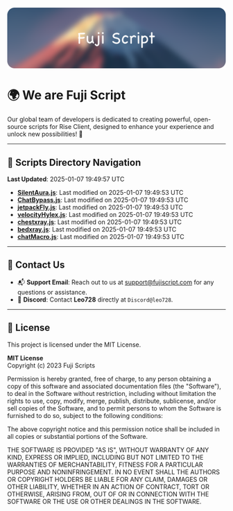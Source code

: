![Banner](.github/b.webp)

# 🌍 **We are Fuji Script**

Our global team of developers is dedicated to creating powerful, open-source scripts for Rise Client, designed to enhance your experience and unlock new possibilities! 🌟

---
<!-- SCRIPTS_NAVIGATION_START -->
## 📂 **Scripts Directory Navigation**

**Last Updated**: 2025-01-07 19:49:57 UTC

- **[SilentAura.js](scripts/SilentAura.js)**: Last modified on 2025-01-07 19:49:53 UTC
- **[ChatBypass.js](scripts/ChatBypass.js)**: Last modified on 2025-01-07 19:49:53 UTC
- **[jetpackFly.js](scripts/jetpackFly.js)**: Last modified on 2025-01-07 19:49:53 UTC
- **[velocityHylex.js](scripts/velocityHylex.js)**: Last modified on 2025-01-07 19:49:53 UTC
- **[chestxray.js](scripts/chestxray.js)**: Last modified on 2025-01-07 19:49:53 UTC
- **[bedxray.js](scripts/bedxray.js)**: Last modified on 2025-01-07 19:49:53 UTC
- **[chatMacro.js](scripts/chatMacro.js)**: Last modified on 2025-01-07 19:49:53 UTC

<!-- SCRIPTS_NAVIGATION_END -->

---

## 💬 **Contact Us**  
- 📬 **Support Email**: Reach out to us at [support@fujiscript.com](mailto:support@fujiscript.com) for any questions or assistance.  
- 💬 **Discord**: Contact **Leo728** directly at `Discord@leo728`.

---

## 📜 **License**

This project is licensed under the MIT License.  

**MIT License**  
Copyright (c) 2023 Fuji Scripts  

Permission is hereby granted, free of charge, to any person obtaining a copy of this software and associated documentation files (the "Software"), to deal in the Software without restriction, including without limitation the rights to use, copy, modify, merge, publish, distribute, sublicense, and/or sell copies of the Software, and to permit persons to whom the Software is furnished to do so, subject to the following conditions:  

The above copyright notice and this permission notice shall be included in all copies or substantial portions of the Software.  

THE SOFTWARE IS PROVIDED "AS IS", WITHOUT WARRANTY OF ANY KIND, EXPRESS OR IMPLIED, INCLUDING BUT NOT LIMITED TO THE WARRANTIES OF MERCHANTABILITY, FITNESS FOR A PARTICULAR PURPOSE AND NONINFRINGEMENT. IN NO EVENT SHALL THE AUTHORS OR COPYRIGHT HOLDERS BE LIABLE FOR ANY CLAIM, DAMAGES OR OTHER LIABILITY, WHETHER IN AN ACTION OF CONTRACT, TORT OR OTHERWISE, ARISING FROM, OUT OF OR IN CONNECTION WITH THE SOFTWARE OR THE USE OR OTHER DEALINGS IN THE SOFTWARE.  
